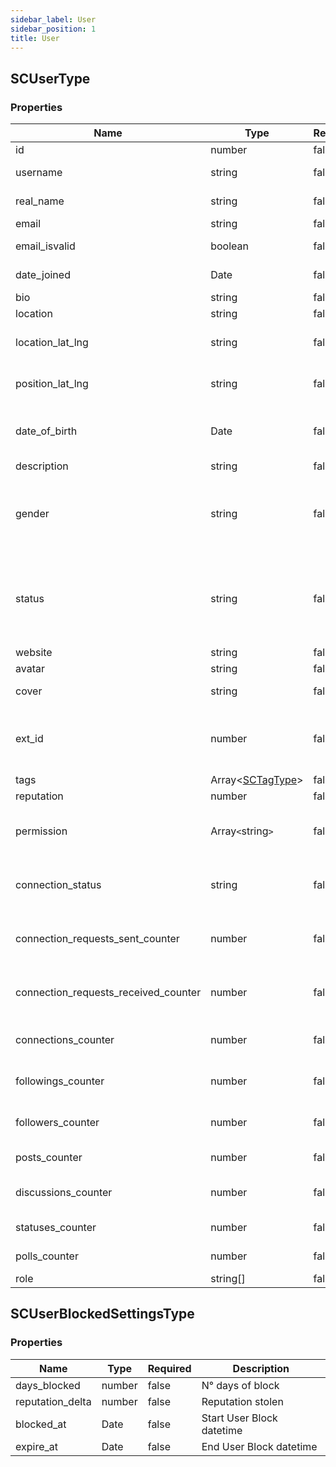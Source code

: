 ```yaml
---
sidebar_label: User
sidebar_position: 1
title: User
---
```



## SCUserType

### Properties

|Name|Type|Required|Description|
|---|---|---|---|
|id|number|false|The ID of the user.|
|username|string|false|The username of the user|
|real_name|string|false|Real name of the user|
|email|string|false|Email of the user.|
|email_isvalid|boolean|false|Email is valid. Default: False.|
|date_joined|Date|false|Date joined to the community.|
|bio|string|false|none|User biography|
|location|string|false|User location|
|location_lat_lng|string|false|Location in coordinates.Format: lat,lng|
|position_lat_lng|string|false|User current position. Format: lat,lng|
|date_of_birth|Date|false|Date of birth. Format: YYYY-MM-DD (ISO 8601)|
|description|string|false|User description|
|gender|string|false|User gender. Values: Male, Female, Unspecified. Default: Unspecified.|
|status|string|false|User status. Values: a (approved), b (blocked), d (deleted; soft deleted), u (unregistered; hard deleted). Default: a|
|website|string|false|User website|
|avatar|string|false|Avatar of the user|
|cover|string|false|Image cover of the user|
|ext_id|number|false|The external ID of the user. It is assigned only during signup if necessary|
|tags|Array<[SCTagType](../Types/tag)>|false|User's tag list|
|reputation|number|false|User reputation|
|permission|Array`<`string`>`|false|List of user permission. Only for the resource /user/me/|
|connection_status|string|false|The connection status between the request user and this user|
|connection_requests_sent_counter|number|false|Number of connection requests sent by the user|
|connection_requests_received_counter|number|false|Number of connection requests received by the user|
|connections_counter|number|false|Number of connections of the user|
|followings_counter|number|false|Number of followings of the user|
|followers_counter|number|false|Number of followers of the user|
|posts_counter|number|false|Number of posts created by the user|
|discussions_counter|number|false|Number of discussions created by the user|
|statuses_counter|number|false|Number of statuses created by the user|
|polls_counter|number|false|Number of polls created by the user|
|role|string[]|false|User role|


## SCUserBlockedSettingsType

### Properties

|Name|Type|Required|Description|
|---|---|---|---|
|days_blocked|number|false|N° days of block|
|reputation_delta|number|false|Reputation stolen|
|blocked_at|Date|false|Start User Block datetime|
|expire_at|Date|false|End User Block datetime|